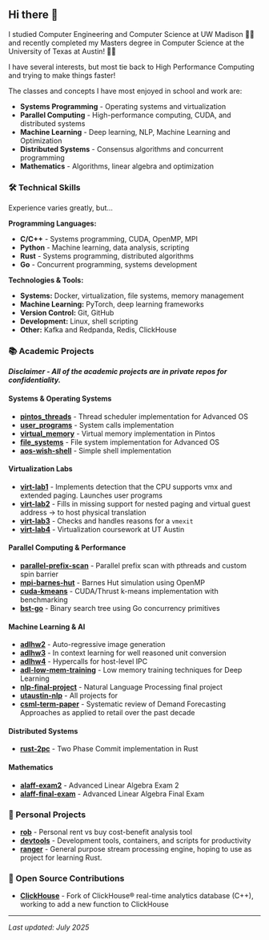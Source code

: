 ## Hi there 👋

I studied Computer Engineering and Computer Science at UW Madison 🦡🔴 and recently
completed my Masters degree in Computer Science at the University of Texas at
Austin! 🐂🤘

I have several interests, but most tie back to High Performance Computing and trying
to make things faster!


The classes and concepts I have most enjoyed in school and work are:
- **Systems Programming** - Operating systems and virtualization
- **Parallel Computing** - High-performance computing, CUDA, and distributed systems
- **Machine Learning** - Deep learning, NLP, Machine Learning and Optimization 
- **Distributed Systems** - Consensus algorithms and concurrent programming
- **Mathematics** - Algorithms, linear algebra and optimization

### 🛠️ Technical Skills

Experience varies greatly, but...

**Programming Languages:**
- **C/C++** - Systems programming, CUDA, OpenMP, MPI
- **Python** - Machine learning, data analysis, scripting
- **Rust** - Systems programming, distributed algorithms
- **Go** - Concurrent programming, systems development

**Technologies & Tools:**
- **Systems:** Docker, virtualization, file systems, memory management
- **Machine Learning:** PyTorch, deep learning frameworks
- **Version Control:** Git, GitHub
- **Development:** Linux, shell scripting
- **Other:** Kafka and Redpanda, Redis, ClickHouse

### 📚 Academic Projects

***Disclaimer - All of the academic projects are in private repos for confidentiality.***

#### Systems & Operating Systems
- **[pintos_threads](https://github.com/samradovich/pintos_threads)** - Thread scheduler implementation for Advanced OS
- **[user_programs](https://github.com/samradovich/user_programs)** - System calls implementation
- **[virtual_memory](https://github.com/samradovich/virtual_memory)** - Virtual memory implementation in Pintos
- **[file_systems](https://github.com/samradovich/file_systems)** - File system implementation for Advanced OS
- **[aos-wish-shell](https://github.com/samradovich/aos-wish-shell)** - Simple shell implementation

#### Virtualization Labs
- **[virt-lab1](https://github.com/samradovich/virt-lab1)** - Implements detection that the CPU supports vmx and extended paging. Launches user programs
- **[virt-lab2](https://github.com/samradovich/virt-lab2)** - Fills in missing support for nested paging and virtual guest address &rarr; to host physical translation
- **[virt-lab3](https://github.com/samradovich/virt-lab3)** - Checks and handles reasons for a `vmexit`
- **[virt-lab4](https://github.com/samradovich/virt-lab4)** - Virtualization coursework at UT Austin

#### Parallel Computing & Performance
- **[parallel-prefix-scan](https://github.com/samradovich/parallel-prefix-scan)** - Parallel prefix scan with pthreads and custom spin barrier
- **[mpi-barnes-hut](https://github.com/samradovich/mpi-barnes-hut)** - Barnes Hut simulation using OpenMP
- **[cuda-kmeans](https://github.com/samradovich/cuda-kmeans)** - CUDA/Thrust k-means implementation with benchmarking
- **[bst-go](https://github.com/samradovich/bst-go)** - Binary search tree using Go concurrency primitives

#### Machine Learning & AI
- **[adlhw2](https://github.com/samradovich/adlhw2)** - Auto-regressive image generation
- **[adlhw3](https://github.com/samradovich/adlhw3)** - In context learning for well reasoned unit conversion 
- **[adlhw4](https://github.com/samradovich/adlhw4)** - Hypercalls for host-level IPC 
- **[adl-low-mem-training](https://github.com/samradovich/adl-low-mem-training)** - Low memory training techniques for Deep Learning
- **[nlp-final-project](https://github.com/samradovich/nlp-final-project)** - Natural Language Processing final project
- **[utaustin-nlp](https://github.com/samradovich/utaustin-nlp)** - All projects for 
- **[csml-term-paper](https://github.com/samradovich/csml-term-paper)** - Systematic review of Demand Forecasting Approaches as applied to retail over the past decade

#### Distributed Systems
- **[rust-2pc](https://github.com/samradovich/rust-2pc)** - Two Phase Commit implementation in Rust

#### Mathematics
- **[alaff-exam2](https://github.com/samradovich/alaff-exam2)** - Advanced Linear Algebra Exam 2
- **[alaff-final-exam](https://github.com/samradovich/alaff-final-exam)** - Advanced Linear Algebra Final Exam

### 🚀 Personal Projects

- **[rob](https://github.com/samradovich/rob)** - Personal rent vs buy cost-benefit analysis tool
- **[devtools](https://github.com/samradovich/devtools)** - Development tools, containers, and scripts for productivity
- **[ranger](https://github.com/samradovich/ranger)** - General purpose stream processing engine, hoping to
use as project for learning Rust.

### 🤝 Open Source Contributions

- **[ClickHouse](https://github.com/samradovich/ClickHouse)** - Fork of ClickHouse® real-time analytics database (C++), working to add a new function to ClickHouse

---

*Last updated: July 2025* 
